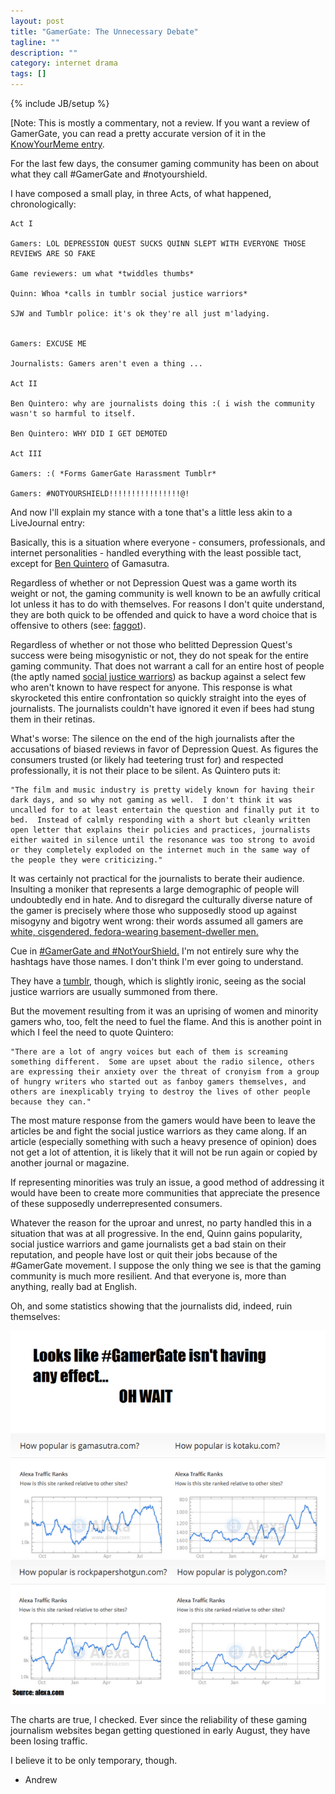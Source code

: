```yaml
---
layout: post
title: "GamerGate: The Unnecessary Debate"
tagline: ""
description: ""
category: internet drama
tags: []
---
```

{% include JB/setup %}

[Note: This is mostly a commentary, not a review. If you want a review of GamerGate, you can read a pretty accurate version of it in the <a href="http://knowyourmeme.com/memes/events/gamergate">KnowYourMeme entry</a>.

For the last few days, the consumer gaming community has been on about what they call #GamerGate and #notyourshield. 

I have composed a small play, in three Acts, of what happened, chronologically:

	Act I

	Gamers: LOL DEPRESSION QUEST SUCKS QUINN SLEPT WITH EVERYONE THOSE REVIEWS ARE SO FAKE

	Game reviewers: um what *twiddles thumbs*

	Quinn: Whoa *calls in tumblr social justice warriors*

	SJW and Tumblr police: it's ok they're all just m'ladying.


	Gamers: EXCUSE ME

	Journalists: Gamers aren't even a thing ...

	Act II

	Ben Quintero: why are journalists doing this :( i wish the community wasn't so harmful to itself.

	Ben Quintero: WHY DID I GET DEMOTED

	Act III

	Gamers: :( *Forms GamerGate Harassment Tumblr*

	Gamers: #NOTYOURSHIELD!!!!!!!!!!!!!!!!@!


And now I'll explain my stance with a tone that's a little less akin to a LiveJournal entry:

Basically, this is a situation where everyone - consumers, professionals, and internet personalities - handled everything with the least possible tact, except for <a href="http://www.gamasutra.com/blogs/BenjaminQuintero/20140902/224671/Can_We_All_Get_Along.php"> Ben Quintero</a> of Gamasutra. 

Regardless of whether or not Depression Quest was a game worth its weight or not, the gaming community is well known to be an awfully critical lot unless it has to do with themselves. For reasons I don't quite understand, they are both quick to be offended and quick to have a word choice that is offensive to others (see: <a href="http://www.urbandictionary.com/define.php?term=faggot%20game"> faggot</a>).

Regardless of whether or not those who belitted Depression Quest's success were being misogynistic or not, they do not speak for the entire gaming community. That does not warrant a call for an entire host of people (the aptly named <a href="http://www.urbandictionary.com/define.php?term=social%20justice%20warrior">social justice warriors</a>) as backup against a select few who aren't known to have respect for anyone. This response is what skyrocketed this entire confrontation so quickly straight into the eyes of journalists. The journalists couldn't have ignored it even if bees had stung them in their retinas.

What's worse: The silence on the end of the high journalists after the accusations of biased reviews in favor of Depression Quest. As figures the consumers trusted (or likely had teetering trust for) and respected professionally, it is not their place to be silent. As Quintero puts it: 

	"The film and music industry is pretty widely known for having their dark days, and so why not gaming as well.  I don't think it was uncalled for to at least entertain the question and finally put it to bed.  Instead of calmly responding with a short but cleanly written open letter that explains their policies and practices, journalists either waited in silence until the resonance was too strong to avoid or they completely exploded on the internet much in the same way of the people they were criticizing."


It was certainly not practical for the journalists to berate their audience. Insulting a moniker that represents a large demographic of people will undoubtedly end in hate. And to disregard the culturally diverse nature of the gamer is precisely where those who supposedly stood up against misogyny and bigotry went wrong: their words assumed all gamers are <a href="http://knowyourmeme.com/memes/tips-fedora">white, cisgendered, fedora-wearing basement-dweller men.</a>

Cue in <a href="https://pbs.twimg.com/media/BwjKV9SCAAEs9Yj.jpg">#GamerGate and #NotYourShield.</a>
I'm not entirely sure why the hashtags have those names. I don't think I'm ever going to understand.

They have a <a href="http://gamergateharrassment.tumblr.com/">tumblr</a>, though, which is slightly ironic, seeing as the social justice warriors are usually summoned from there.

But the movement resulting from it was an uprising of women and minority gamers who, too, felt the need to fuel the flame. And this is another point in which I feel the need to quote Quintero:

	"There are a lot of angry voices but each of them is screaming something different.  Some are upset about the radio silence, others are expressing their anxiety over the threat of cronyism from a group of hungry writers who started out as fanboy gamers themselves, and others are inexplicably trying to destroy the lives of other people because they can."

The most mature response from the gamers would have been to leave the articles be and fight the social justice warriors as they came along. If an article (especially something with such a heavy presence of opinion) does not get a lot of attention, it is likely that it will not be run again or copied by another journal or magazine. 

If representing minorities was truly an issue, a good method of addressing it would have been to create more communities that appreciate the presence of these supposedly underrepresented consumers.

Whatever the reason for the uproar and unrest, no party handled this in a situation that was at all progressive. In the end, Quinn gains popularity, social justice warriors and game journalists get a bad stain on their reputation, and people have lost or quit their jobs because of the #GamerGate movement. I suppose the only thing we see is that the gaming community is much more resilient. And that everyone is, more than anything, really bad at English. 

Oh, and some statistics showing that the journalists did, indeed, ruin themselves:

<img src="/img/stats.png">

The charts are true, I checked. Ever since the reliability of these gaming journalism websites began getting questioned in early August, they have been losing traffic.

I believe it to be only temporary, though.

- Andrew